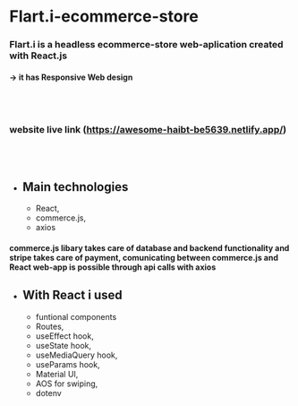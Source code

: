 # Flart.i-ecommerce-store

### Flart.i is a headless ecommerce-store web-aplication created with React.js
#### -> it  has Responsive Web design

<br/><br/>

### website live link (https://awesome-haibt-be5639.netlify.app/)
  
  <br/><br/>

  
* ## Main technologies
    * React,
    * commerce.js,
    * axios

#### commerce.js libary takes care of database and backend functionality and stripe takes care of payment, comunicating between commerce.js and React web-app is possible through api calls with axios


* ## With React i used
  * funtional components
  * Routes,
  * useEffect hook,
  * useState hook,
  * useMediaQuery hook,  
  * useParams hook,
  * Material UI,
  * AOS for swiping,
  * dotenv
